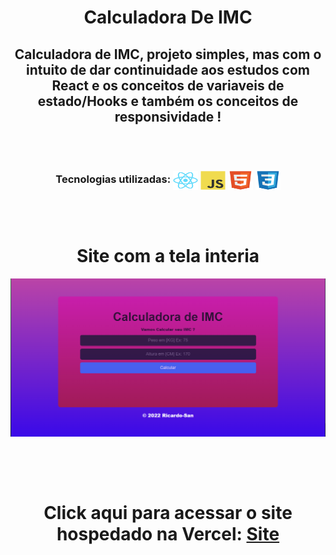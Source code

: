 <h1 align="center">Calculadora De IMC</h1>
<h2 align="center">Calculadora de IMC, projeto simples, mas com o intuito de dar continuidade aos estudos com React e os conceitos  de variaveis de estado/Hooks e também os conceitos de responsividade !</h2>

<br>
<br>

<div align="center">
    <h3>Tecnologias utilizadas: 
    <img align="center" alt="react" height="30" width="40" src="https://raw.githubusercontent.com/devicons/devicon/master/icons/react/react-original.svg">
    <img align="center" alt="JavaSript" height="30" width="40" src="https://raw.githubusercontent.com/devicons/devicon/master/icons/javascript/javascript-original.svg">
    <img align="center" alt="ricardo-HTML" height="30" width="40" src="https://raw.githubusercontent.com/devicons/devicon/master/icons/html5/html5-original.svg">
    <img align="center" alt="ricardo-CSS" height="30" width="40" src="https://raw.githubusercontent.com/devicons/devicon/master/icons/css3/css3-original.svg"></h3>
</div>

<br>
<br>



<div>
    <h1 align="center">Site com a tela interia</h1>
    <img src="./img-readme/IMG1.png" alt="Imagem da Front Page">
</div>

##
<br>
<br>
<div align="center">
  <h1>Click aqui para acessar o site hospedado na Vercel: <a href="calculadora-imc-ricardosantanaevangelista.vercel.app">Site</a></h1>
  
</div>
  
